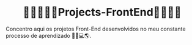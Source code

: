 <h1 align="center">🤳🏼👨🏾‍💻Projects-FrontEnd👨🏾‍💻🤳</h1>
Concentro aqui os projetos Front-End desenvolvidos no meu constante processo de aprendizado 💚💜💻🌎.
